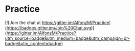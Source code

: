 # Practice

[![Join the chat at https://gitter.im/AlfonzM/Practice](https://badges.gitter.im/Join%20Chat.svg)](https://gitter.im/AlfonzM/Practice?utm_source=badge&utm_medium=badge&utm_campaign=pr-badge&utm_content=badge)
